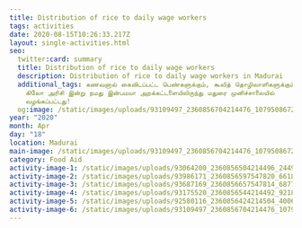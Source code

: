 ```yaml
---
title: Distribution of rice to daily wage workers
tags: activities
date: 2020-08-15T10:26:33.217Z
layout: single-activities.html
seo:
  twitter:card: summary
  title: Distribution of rice to daily wage workers
  description: Distribution of rice to daily wage workers in Madurai
  additional_tags: கணவனால் கைவிடப்பட்ட பெண்களுக்கும், கூலித் தொழிலாளிகளுக்கும் 5
    கிலோ அரிசி இன்று நமது இன்பமயா அறக்கட்டளையிலிருந்து மதுரை முனிச்சாலையில்
    வழங்கப்பட்டது!
  og:image: /static/images/uploads/93109497_2360856704214476_1079508672293371904_n_2360856697547810.jpg
year: "2020"
month: Apr
day: "18"
location: Madurai
main-image: /static/images/uploads/93109497_2360856704214476_1079508672293371904_n_2360856697547810.jpg
category: Food Aid
activity-image-1: /static/images/uploads/93064200_2360856504214496_2449020442720075776_o_2360856500881163.jpg
activity-image-2: /static/images/uploads/93986171_2360856597547820_6618687037136437248_o_2360856594214487.jpg
activity-image-3: /static/images/uploads/93687169_2360856657547814_6877976742531694592_o_2360856654214481.jpg
activity-image-4: /static/images/uploads/93175520_2360856544214492_9218662777013403648_o_2360856540881159.jpg
activity-image-5: /static/images/uploads/92580116_2360856424214504_4006262699624235008_o_2360856420881171.jpg
activity-image-6: /static/images/uploads/93109497_2360856704214476_1079508672293371904_n_2360856697547810.jpg
---
```

